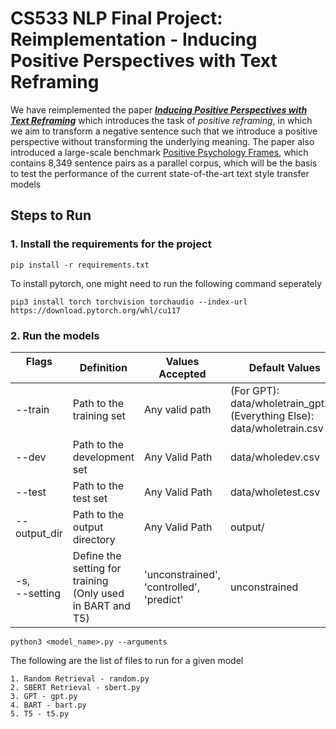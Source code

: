 # CS533 NLP Final Project: Reimplementation - Inducing Positive Perspectives with Text Reframing

We have reimplemented the paper [***Inducing Positive Perspectives with Text Reframing***](https://aclanthology.org/2022.acl-long.257/) which introduces the task of *positive reframing*, in which we aim to transform a negative sentence such that we introduce a positive perspective without transforming the underlying meaning. The paper also introduced a large-scale benchmark [Positive Psychology Frames](https://github.com/SALT-NLP/positive-frames), which contains 8,349 sentence pairs as a parallel corpus, which will be the basis to test the performance of the current state-of-the-art text style transfer models

## Steps to Run

### 1. Install the requirements for the project

```
pip install -r requirements.txt
```
To install pytorch, one might need to run the following command seperately

```
pip3 install torch torchvision torchaudio --index-url https://download.pytorch.org/whl/cu117
```

### 2. Run the models
|   Flags  &nbsp;&nbsp;&nbsp;&nbsp;&nbsp;&nbsp;&nbsp;&nbsp;&nbsp;&nbsp;&nbsp;&nbsp;&nbsp; | Definition | Values Accepted| Default Values|
|---------------|----------|----------------|-----------------|
| --train | Path to the training set | Any valid path | (For GPT): data/wholetrain_gpt.txt <br/>(Everything Else): data/wholetrain.csv|
| --dev | Path to the development set | Any Valid Path | data/wholedev.csv
| --test | Path to the test set | Any Valid Path | data/wholetest.csv|
| --output_dir | Path to the output directory| Any Valid Path | output/|
| -s, <br/> --setting | Define the setting for training (Only used in BART and T5)| 'unconstrained', 'controlled', 'predict' | unconstrained|

```
python3 <model_name>.py --arguments
```
The following are the list of files to run for a given model

    1. Random Retrieval - random.py
    2. SBERT Retrieval - sbert.py
    3. GPT - gpt.py
    4. BART - bart.py
    5. T5 - t5.py


